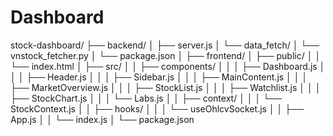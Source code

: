 # Dashboard

stock-dashboard/
├── backend/
│   ├── server.js
│   └── data_fetch/
│       └── vnstock_fetcher.py
│   └── package.json
│
├── frontend/
│   ├── public/
│   │   └── index.html
│   ├── src/
│   │   ├── components/
│   │   │   ├── Dashboard.js
│   │   │   ├── Header.js
│   │   │   ├── Sidebar.js
│   │   │   ├── MainContent.js
│   │   │   ├── MarketOverview.js
│   │   │   ├── StockList.js
│   │   │   ├── Watchlist.js
│   │   │   ├── StockChart.js
│   │   │   └── Labs.js
│   │   ├── context/
│   │   │   └── StockContext.js
│   │   ├── hooks/
│   │   │   └── useOhlcvSocket.js
│   │   ├── App.js
│   │   └── index.js
│   └── package.json
